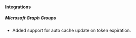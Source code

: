 
#### Integrations
##### Microsoft Graph Groups
- Added support for auto cache update on token expiration.
